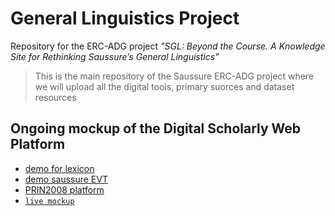 # General Linguistics Project
Repository for the ERC-ADG project *"SGL: Beyond the Course. A Knowledge Site for Rethinking Saussure’s General Linguistics"*

> This is the main repository of the Saussure ERC-ADG project where we will upload all the digital tools, primary suorces and dataset resources

## Ongoing mockup of the Digital Scholarly Web Platform
 * [demo for lexicon][lex]
 * [demo saussure EVT][evt]
 * [PRIN2008 platform][mk]
 * [`live mockup`][live]
 
 [lex]: http://licodemo.ilc.cnr.it:8080/SaussureOntologyQuery/
 [mk]: http://licodemo.ilc.cnr.it:8080/Saussure_Wapp/
 [evt]: http://licodemo.ilc.cnr.it/demo/demo-saussure-build
 [live]: https://hp028.csb.app/
